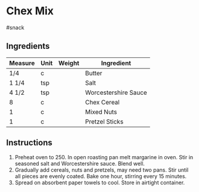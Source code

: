 # Chex Mix

#snack

## Ingredients

Measure | Unit | Weight | Ingredient
--------|------|--------|-----------
1/4 | c | | Butter
1 1/4 | tsp | | Salt
4 1/2 | tsp | | Worcestershire Sauce
8 | c | | Chex Cereal
1 | c | | Mixed Nuts
1 | c | | Pretzel Sticks

## Instructions

1. Preheat oven to 250. In open roasting pan melt margarine in oven. Stir in seasoned salt and Worcestershire sauce. Blend well.
2. Gradually add cereals, nuts and pretzels, may need two pans. Stir until all pieces are evenly coated. Bake one hour, stirring every 15 minutes.
3. Spread on absorbent paper towels to cool. Store in airtight container.
